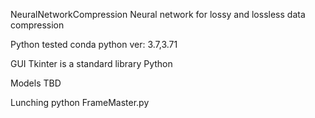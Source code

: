 NeuralNetworkCompression
Neural network for lossy and lossless data compression

Python
tested conda python ver: 3.7,3.71

GUI
Tkinter is a standard library Python

Models
TBD

Lunching
python FrameMaster.py
